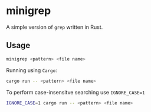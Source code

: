 # minigrep

A simple version of `grep` written in Rust.

## Usage
```sh 
minigrep <pattern> <file name>
```
Running using `Cargo`:
```sh 
cargo run -- <pattern> <file name>
```
To perform case-insensitve searching use `IGNORE_CASE=1`
```sh 
IGNORE_CASE=1 cargo run -- <pattern> <file name>
```
